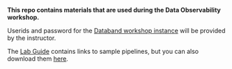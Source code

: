 **This repo contains materials that are used during the Data Observability workshop.**

Userids and password for the [Databand workshop instance](https://rbc-workshop.databand.ai) will be provided by the instructor.  

The [Lab Guide](https://github.com/elenalowery/data-observability/blob/main/Lab%20Guide/Databand_Customer_Workshop.pdf) contains links to sample pipelines, but you can also download them [here](https://ibm.box.com/s/btj5e88tr7bcocaxvspqxsq71qq9s7a9).  
